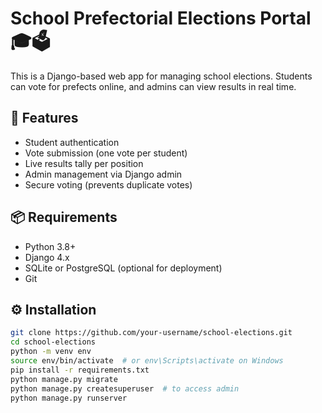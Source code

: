 # School Prefectorial Elections Portal 🎓🗳️

This is a Django-based web app for managing school elections. Students can vote for prefects online, and admins can view results in real time.

## 🚀 Features

- Student authentication
- Vote submission (one vote per student)
- Live results tally per position
- Admin management via Django admin
- Secure voting (prevents duplicate votes)

## 📦 Requirements

- Python 3.8+
- Django 4.x
- SQLite or PostgreSQL (optional for deployment)
- Git

## ⚙️ Installation

```bash
git clone https://github.com/your-username/school-elections.git
cd school-elections
python -m venv env
source env/bin/activate  # or env\Scripts\activate on Windows
pip install -r requirements.txt
python manage.py migrate
python manage.py createsuperuser  # to access admin
python manage.py runserver
